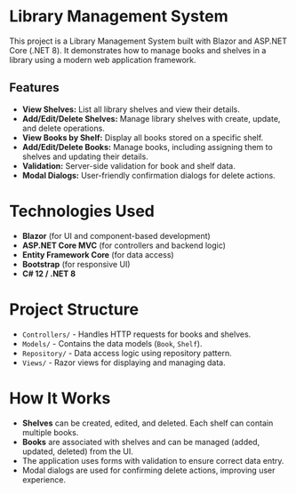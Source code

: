 # Library Management System

This project is a Library Management System built with Blazor and ASP.NET Core (.NET 8). It demonstrates how to manage books and shelves in a library using a modern web application framework.

## Features

- **View Shelves:** List all library shelves and view their details.
- **Add/Edit/Delete Shelves:** Manage library shelves with create, update, and delete operations.
- **View Books by Shelf:** Display all books stored on a specific shelf.
- **Add/Edit/Delete Books:** Manage books, including assigning them to shelves and updating their details.
- **Validation:** Server-side validation for book and shelf data.
- **Modal Dialogs:** User-friendly confirmation dialogs for delete actions.

# Technologies Used

- **Blazor** (for UI and component-based development)
- **ASP.NET Core MVC** (for controllers and backend logic)
- **Entity Framework Core** (for data access)
- **Bootstrap** (for responsive UI)
- **C# 12 / .NET 8**

# Project Structure

- `Controllers/` - Handles HTTP requests for books and shelves.
- `Models/` - Contains the data models (`Book`, `Shelf`).
- `Repository/` - Data access logic using repository pattern.
- `Views/` - Razor views for displaying and managing data.

# How It Works

- **Shelves** can be created, edited, and deleted. Each shelf can contain multiple books.
- **Books** are associated with shelves and can be managed (added, updated, deleted) from the UI.
- The application uses forms with validation to ensure correct data entry.
- Modal dialogs are used for confirming delete actions, improving user experience.

   
